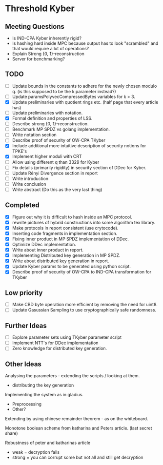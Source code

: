 # Threshold Kyber

## Meeting Questions
- Is IND-CPA Kyber inherently rigid?
- Is hashing hard inside MPC because output has to look "scrambled" and that would require a lot of operations?
- Explain Strong {0, 1}-reconstruction
- Server for benchmarking?

## TODO
- [ ] Update bounds in the constants to adhere for the newly chosen modulo q. (is this supposed to be the k parameter instead?)
- [ ] Update paramsPolyvecCompressedBytes variables for k > 3.
- [x] Update preliminaries with quotient rings etc. (half page that every article has)
- [ ] Update preliminaries with notation.
- [x] Formal definition and properties of LSS.
- [ ] Describe strong {0, 1}-reconstruction.
- [ ] Benchmark MP SPDZ vs golang implementation.
- [ ] Write notation section
- [ ] Describe proof of security of OW-CPA TKyber
- [X] Include additional more intuitive description of security notions for TPKE's
- [X] Implement higher moduli with CRT
- [ ] Allow using different q than 3329 for Kyber
- [ ] Fix details (primarily rigidity) in security section of DDec for Kyber.
- [ ] Update Rényi Divergence section in report
- [ ] Write introduction
- [ ] Write conclusion
- [ ] Write abstract (Do this as the very last thing)

## Completed
- [X] Figure out why it is difficult to hash inside an MPC protocol.
- [x] rewrite pictures of hybrid constructions into some algorithm tex library.
- [x] Make protocols in report consistent (use crytocode).
- [x] Inserting code fragments in implementation section.
- [x] Fixing inner product in MP SPDZ implementation of DDec.
- [X] Optimize DDec implementation.
- [x] Write about inner product in report.
- [x] Implementing Distributed key generation in MP SPDZ.
- [x] Write about distributed key generation in report.
- [x] Update Kyber params to be generated using python script.
- [X] Describe proof of security of OW-CPA to IND-CPA transformation for TKyber

## Low priority
- [ ] Make CBD byte operation more efficient by removing the need for uint8.
- [ ] Update Gasussian Sampling to use cryptographically safe randomness.

## Further Ideas
- [ ] Explore parameter sets using TKyber parameter script
- [ ] Implement NTT's for DDec implementation
- [ ] Zero knowledge for distributed key generation.

## Other Ideas
Analysing the parameters - extending the scripts / looking at them. 
- distributing the key generation 

Implementing the system as in gladius.
- Preprocessing
- Other?

Extending by using chinese remainder theorem - as on the whiteboard.

Monotone boolean scheme from katharina and Peters article. (last secret share)

Robustness of peter and katharinas article
- weak = decryption fails
- strong = you can corrupt some but not all and still get decryption

